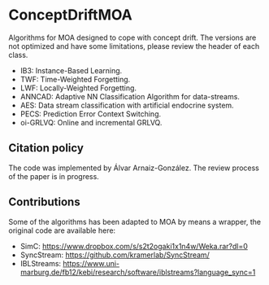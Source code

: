 # ConceptDriftMOA
Algorithms for MOA designed to cope with concept drift. The versions are not optimized and have some limitations, please review the header of each class.

* IB3: Instance-Based Learning.
* TWF: Time-Weighted Forgetting.
* LWF: Locally-Weighted Forgetting.
* ANNCAD: Adaptive NN Classification Algorithm for data-streams.
* AES: Data stream classification with artificial endocrine system.
* PECS: Prediction Error Context Switching.
* oi-GRLVQ: Online and incremental GRLVQ. 

## Citation policy
The code was implemented by Álvar Arnaiz-González. The review process of the paper is in progress.

## Contributions
Some of the algorithms has been adapted to MOA by means a wrapper, the original code are available here:

* SimC: https://www.dropbox.com/s/s2t2ogaki1x1n4w/Weka.rar?dl=0
* SyncStream: https://github.com/kramerlab/SyncStream/
* IBLStreams: https://www.uni-marburg.de/fb12/kebi/research/software/iblstreams?language_sync=1
